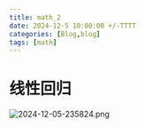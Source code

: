 ```yaml
---
title: math_2
date: 2024-12-5 10:00:00 +/-TTTT
categories: [Blog,blog]
tags: [math]
---
```


# 线性回归
![2024-12-05-235824.png](https://i.postimg.cc/sfbxXfgy/2024-12-05-235824.png)
